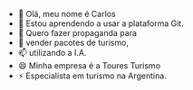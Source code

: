 - 👋 Olá, meu nome é Carlos
- 👀 Estou aprendendo a usar a plataforma Git.
- 🌱 Quero fazer propaganda para 
- 💞️ vender pacotes de turismo,
- 📫 utilizando a I.A.
- 😄 Minha empresa é a Toures Turismo
- ⚡ Especialista em turismo na Argentina.

<!---
Carflor801/Carflor801 is a ✨ special ✨ repository because its `README.md` (this file) appears on your GitHub profile.
You can click the Preview link to take a look at your changes.
--->
